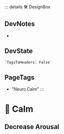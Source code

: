::: details 🛠 <dev>DesignBox</dev>

## DevNotes

-

## DevState

```py
`TagsToHeaders: False`
```

<h2>PageTags</h2>

- "Neuro.Calm"
:::

# 💜 <neuro>Calm</neuro>

## Decrease Arousal